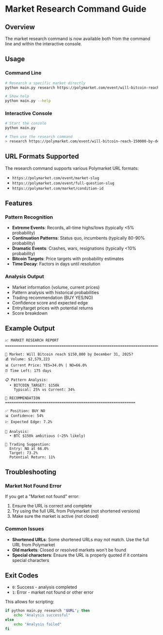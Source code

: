 # Market Research Command Guide

## Overview
The market research command is now available both from the command line and within the interactive console.

## Usage

### Command Line
```bash
# Research a specific market directly
python main.py research https://polymarket.com/event/will-bitcoin-reach-150000-by-december-31-2025

# Show help
python main.py --help
```

### Interactive Console
```bash
# Start the console
python main.py

# Then use the research command
> research https://polymarket.com/event/will-bitcoin-reach-150000-by-december-31-2025
```

## URL Formats Supported

The research command supports various Polymarket URL formats:
- `https://polymarket.com/event/market-slug`
- `https://polymarket.com/event/full-question-slug`
- `https://polymarket.com/market/condition-id`

## Features

### Pattern Recognition
- **Extreme Events**: Records, all-time highs/lows (typically <5% probability)
- **Continuation Patterns**: Status quo, incumbents (typically 80-90% probability)
- **Dramatic Events**: Crashes, wars, resignations (typically <10% probability)
- **Bitcoin Targets**: Price targets with probability estimates
- **Time Decay**: Factors in days until resolution

### Analysis Output
- Market information (volume, current prices)
- Pattern analysis with historical probabilities
- Trading recommendation (BUY YES/NO)
- Confidence score and expected edge
- Entry/target prices with potential returns
- Score breakdown

## Example Output
```
📈 MARKET RESEARCH REPORT
================================================================================

📌 Market: Will Bitcoin reach $150,000 by December 31, 2025?
💰 Volume: $2,579,223
📊 Current Price: YES=34.0% | NO=66.0%
⏰ Time Left: 175 days

📋 Pattern Analysis:
  • BITCOIN_TARGET: $150k 
    Typical: 25% vs Current: 34%

🎯 RECOMMENDATION
============================================================

✅ Position: BUY NO
📊 Confidence: 54%
💹 Expected Edge: 7.2%

📝 Analysis:
  • BTC $150k ambitious (~25% likely)

💸 Trading Suggestion:
  Entry: NO at 66.0%
  Target: 73.2%
  Potential Return: 11%
```

## Troubleshooting

### Market Not Found Error
If you get a "Market not found" error:
1. Ensure the URL is correct and complete
2. Try using the full URL from Polymarket (not shortened versions)
3. Make sure the market is active (not closed)

### Common Issues
- **Shortened URLs**: Some shortened URLs may not match. Use the full URL from Polymarket
- **Old markets**: Closed or resolved markets won't be found
- **Special characters**: Ensure the URL is properly quoted if it contains special characters

## Exit Codes
- `0`: Success - analysis completed
- `1`: Error - market not found or other error

This allows for scripting:
```bash
if python main.py research "$URL"; then
    echo "Analysis successful"
else
    echo "Analysis failed"
fi
```